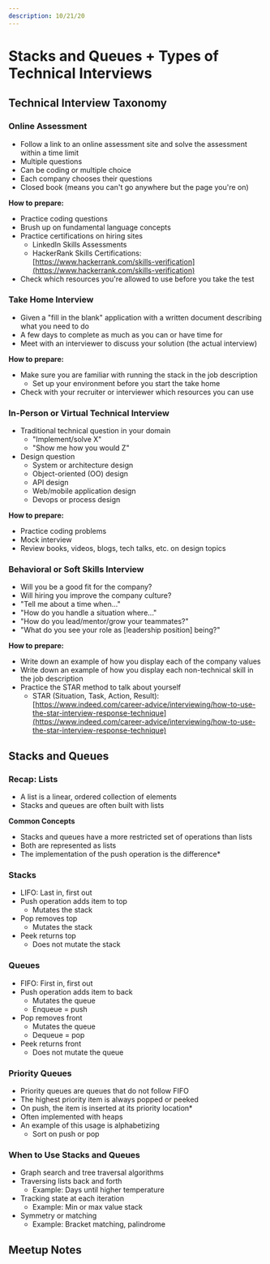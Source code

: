 ```yaml
---
description: 10/21/20
---
```


# Stacks and Queues + Types of Technical Interviews

## Technical Interview Taxonomy

### Online Assessment

* Follow a link to an online assessment site and solve the assessment within a time limit
* Multiple questions
* Can be coding or multiple choice
* Each company chooses their questions
* Closed book \(means you can't go anywhere but the page you're on\)

**How to prepare:**

* Practice coding questions
* Brush up on fundamental language concepts
* Practice certifications on hiring sites
  * LinkedIn Skills Assessments
  * HackerRank Skills Certifications: [https://www.hackerrank.com/skills-verification](https://www.hackerrank.com/skills-verification)
* Check which resources you're allowed to use before you take the test

### Take Home Interview

* Given a "fill in the blank" application with a written document describing what you need to do
* A few days to complete as much as you can or have time for
* Meet with an interviewer to discuss your solution \(the actual interview\)

**How to prepare:**

* Make sure you are familiar with running the stack in the job description
  * Set up your environment before you start the take home
* Check with your recruiter or interviewer which resources you can use

### In-Person or Virtual Technical Interview

* Traditional technical question in your domain
  * "Implement/solve X"
  * "Show me how you would Z"
* Design question
  * System or architecture design
  * Object-oriented \(OO\) design
  * API design
  * Web/mobile application design
  * Devops or process design

**How to prepare:**

* Practice coding problems
* Mock interview
* Review books, videos, blogs, tech talks, etc. on design topics

### Behavioral or Soft Skills Interview

* Will you be a good fit for the company?
* Will hiring you improve the company culture?
* "Tell me about a time when..."
* "How do you handle a situation where..."
* "How do you lead/mentor/grow your teammates?"
* "What do you see your role as \[leadership position\] being?"

**How to prepare:**

* Write down an example of how you display each of the company values
* Write down an example of how you display each non-technical skill in the job description
* Practice the STAR method to talk about yourself
  * STAR \(Situation, Task, Action, Result\): [https://www.indeed.com/career-advice/interviewing/how-to-use-the-star-interview-response-technique](https://www.indeed.com/career-advice/interviewing/how-to-use-the-star-interview-response-technique)

## Stacks and Queues

### Recap: Lists

* A list is a linear, ordered collection of elements
* Stacks and queues are often built with lists

**Common Concepts**

* Stacks and queues have a more restricted set of operations than lists
* Both are represented as lists
* The implementation of the push operation is the difference\*

### Stacks

* LIFO: Last in, first out
* Push operation adds item to top
  * Mutates the stack
* Pop removes top
  * Mutates the stack
* Peek returns top
  * Does not mutate the stack

### Queues

* FIFO: First in, first out
* Push operation adds item to back
  * Mutates the queue
  * Enqueue = push
* Pop removes front
  * Mutates the queue
  * Dequeue = pop
* Peek returns front
  * Does not mutate the queue

### Priority Queues

* Priority queues are queues that do not follow FIFO
* The highest priority item is always popped or peeked
* On push, the item is inserted at its priority location\*
* Often implemented with heaps
* An example of this usage is alphabetizing
  * Sort on push or pop

### When to Use Stacks and Queues

* Graph search and tree traversal algorithms
* Traversing lists back and forth
  * Example: Days until higher temperature
* Tracking state at each iteration
  * Example: Min or max value stack
* Symmetry or matching
  * Example: Bracket matching, palindrome

## Meetup Notes



